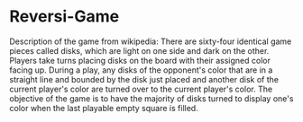 # Reversi-Game
Description of the game from wikipedia:
There are sixty-four identical game pieces called disks, which are light on one side and dark on the other.
Players take turns placing disks on the board with their assigned color facing up.
During a play, any disks of the opponent's color that are in a straight line and bounded by
the disk just placed and another disk of the current player's color are turned over to the current player's color.
The objective of the game is to have the majority of disks turned to display one's color when the last playable empty square is filled.
